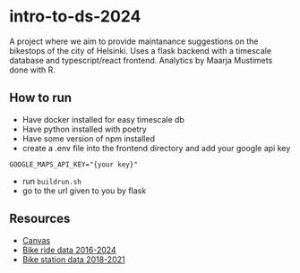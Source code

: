 # intro-to-ds-2024
A project where we aim to provide maintanance suggestions on the bikestops of the city of Helsinki. Uses a flask backend with a timescale database and typescript/react frontend. Analytics by Maarja Mustimets done with R.

## How to run
- Have docker installed for easy timescale db 
- Have python installed with poetry
- Have some version of npm installed
- create a .env file into the frontend directory and add your google api key

`GOOGLE_MAPS_API_KEY="{your key}"`
- run `buildrun.sh`
- go to the url given to you by flask

## Resources
- [Canvas](https://docs.google.com/document/d/1QWejvSXaniifYWSfj8oD7vjKZFbPcpI-s3F1d9oqQH8/edit?usp=sharing)
- [Bike ride data 2016-2024](https://hri.fi/data/en_GB/dataset/helsingin-ja-espoon-kaupunkipyorilla-ajatut-matkat)
- [Bike station data 2018-2021](https://hri.fi/data/en_GB/dataset/hsl-n-kaupunkipyoraasemat)
